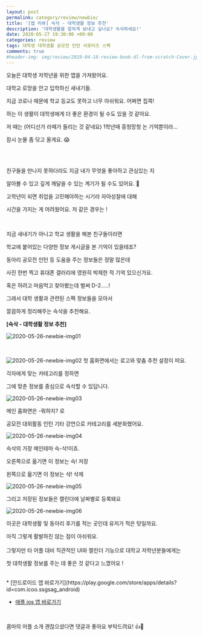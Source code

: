 ```yaml
---
layout: post
permalink: category/review/newbie/
title: '[앱 리뷰] 슥삭 - 대학생활 정보 추천'
description: '대학생활을 알차게 보내고 싶나요? 슥삭하세요!'
date: 2020-05-27 19:30:00 +09:00
categories: review
tags: 대학생 대학생활 공모전 인턴 서포터즈 스펙
comments: true
#header-img: img/review/2019-04-18-review-book-dl-from-scratch-Cover.jpg
---
```


오늘은 대학생 저학년을 위한 앱을 가져왔어요.

대학교 로망을 안고 입학하신 새내기들.

지금 코로나 때문에 학교 등교도 못하고 너무 아쉬워요. 어쩌면 집콕!

하는 이 생활이 대학생에게 더 좋은 환경이 될 수도 있을 것 같아요.

저 때는 (어디선가 라떼가 들리는 것 같네요) 1학년때 흥청망청 논 기억뿐이라…

잠시 눈물 좀 닦고 올게요. 😱

<br><br>

친구들을 만나지 못하더라도 지금 내가 무엇을 좋아하고 관심있는 지

알아볼 수 있고 깊게 깨달을 수 있는 계기가 될 수도 있어요. &#128170;

고학년이 되면 취업을 고민해야하는 시기라 자아성찰에 대해

시간을 가지는 게 어려웠어요. 저 같은 경우는 !

 <br>

지금 새내기가 아니고 학교 생활을 해본 친구들이라면

학교에 붙어있는 다양한 정보 게시글을 본 기억이 있을테죠?

동아리 공모전 인턴 등 도움을 주는 정보들은 정말 많은데

사진 한번 찍고 휴대폰 갤러리에 영원히 박제한 적 기억 있으신가요.

혹은 하려고 마음먹고 찾아봤는데 벌써 D-2…..!

그래서 대학 생활과 관련된 스펙 정보들을 모아서

깔끔하게 정리해주는 슥삭을 추천해요.

 **[슥삭 - 대학생활 정보 추천]**

 ![2020-05-26-newbie-img01](https://user-images.githubusercontent.com/49114645/92466421-0b844000-f20b-11ea-9fcd-3b3af828bc0d.jpg)


<br>

![2020-05-26-newbie-img02](https://user-images.githubusercontent.com/49114645/92466425-0cb56d00-f20b-11ea-9f58-9e3fe0cf4980.jpg)
첫 홈화면에서는 로고와 맞춤 추천 설정이 떠요.

각자에게 맞는 카테고리를 정하면

그에 맞춘 정보를 중심으로 슥삭할 수 있답니다.

![2020-05-26-newbie-img03](https://user-images.githubusercontent.com/49114645/92466428-0cb56d00-f20b-11ea-8624-07285be5c6fa.jpg)

메인 홈화면은 -뭐하지? 로

공모전 대외활동 인턴 기타 강연으로 카테고리를 세분화했어요.

![2020-05-26-newbie-img04](https://user-images.githubusercontent.com/49114645/92466431-0d4e0380-f20b-11ea-90d9-a3cd196f9e50.jpg)

슥삭의 가장 메인테마 슥-삭!이죠.

오른쪽으로 옮기면 이 정보는 슥! 저장

왼쪽으로 옮기면 이 정보는 삭! 삭제

![2020-05-26-newbie-img05](https://user-images.githubusercontent.com/49114645/92466435-0de69a00-f20b-11ea-96c3-457efb9c3daa.jpg)

그리고 저장된 정보들은 캘린더에 날짜별로 등록돼요

![2020-05-26-newbie-img06](https://user-images.githubusercontent.com/49114645/92466439-0de69a00-f20b-11ea-9385-ad681f40c0c3.jpg)

이곳은 대학생활 및 동아리 후기를 적는 곳인데 유저가 적은 탓일까요.

아직 그렇게 활발하진 않는 점이 아쉬워요.
<br><br>
그렇지만 타 어플 대비 직관적인 UI와 캘린더 기능으로 대학교 저학년분들에게는

첫 대학생활 정보를 주는 데 좋은 것 같다고 느꼈어요 !

<br>
* [안드로이드 앱 바로가기](https://play.google.com/store/apps/details?id=com.icoo.ssgsag_android)

* [애플 ios 앱 바로가기]([https://apps.apple.com/kr/app/%EC%8A%A5%EC%82%AD-%EB%8C%80%ED%95%99%EC%83%9D%ED%99%9C-%EC%A0%95%EB%B3%B4-%EC%B6%94%EC%B2%9C/id1457422029](https://apps.apple.com/kr/app/슥삭-대학생활-정보-추천/id1457422029))
<br>

콤마의 어플 소개 괜찮으셨다면 댓글과 좋아요 부탁드려요! &#128077;&#128064;

<br>
